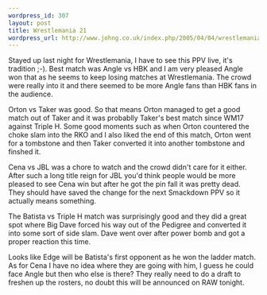 ```yaml
--- 
wordpress_id: 307
layout: post
title: Wrestlemania 21
wordpress_url: http://www.johng.co.uk/index.php/2005/04/04/wrestlemania-21/
---
```

Stayed up last night for Wrestlemania, I have to see this PPV live, it's tradition ;-). Best match was Angle vs HBK and I am very pleased Angle won that as he seems to keep losing matches at Wrestlemania. The crowd were really into it and there seemed to be more Angle fans than HBK fans in the audience.

Orton vs Taker was good. So that means Orton managed to get a good match out of Taker and it was probablly Taker's best match since WM17 against Triple H. Some good moments such as when Orton countered the choke slam into the RKO and I also liked the end of this match, Orton went for a tombstone and then Taker converted it into another tombstone and finshed it.

Cena vs JBL was a chore to watch and the crowd didn't care for it either. After such a long title reign for JBL you'd think people would be more pleased to see Cena win but after he got the pin fall it was pretty dead. They should have saved the change for the next Smackdown PPV so it actually means something.

The Batista vs Triple H match was surprisingly good and they did a great spot where Big Dave forced his way out of the Pedigree and converted it into some sort of side slam. Dave went over after power bomb and got a proper reaction this time.

Looks like Edge will be Batista's first opponent as he won the ladder match. As for Cena I have no idea where they are going with him, I guess he could face Angle but then who else is there? They  really need to do a draft to freshen up the rosters, no doubt this will be announced on RAW tonight.
